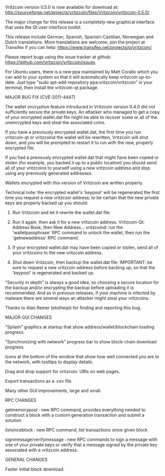 Vritzcoin version 0.5.0 is now available for download at:
http://sourceforge.net/projects/vritzcoin/files/Vritzcoin/vritzcoin-0.5.0/

The major change for this release is a completely new graphical interface that uses the Qt user interface toolkit.

This release include German, Spanish, Spanish-Castilian, Norwegian and Dutch translations. More translations are welcome; join the project at Transifex if you can help:
https://www.transifex.net/projects/p/vritzcoin/

Please report bugs using the issue tracker at github:
https://github.com/vritzcoin/vritzcoin/issues

For Ubuntu users, there is a new ppa maintained by Matt Corallo which you can add to your system so that it will automatically keep vritzcoin up-to-date.  Just type "sudo apt-add-repository ppa:vritzcoin/vritzcoin" in your terminal, then install the vritzcoin-qt package.

MAJOR BUG FIX  (CVE-2011-4447)

The wallet encryption feature introduced in Vritzcoin version 0.4.0 did not sufficiently secure the private keys. An attacker who
managed to get a copy of your encrypted wallet.dat file might be able to recover some or all of the unencrypted keys and steal the
associated coins.

If you have a previously encrypted wallet.dat, the first time you run vritzcoin-qt or vritzcoind the wallet will be rewritten, Vritzcoin will
shut down, and you will be prompted to restart it to run with the new, properly encrypted file.

If you had a previously encrypted wallet.dat that might have been copied or stolen (for example, you backed it up to a public
location) you should send all of your vritzcoins to yourself using a new vritzcoin address and stop using any previously generated addresses.

Wallets encrypted with this version of Vritzcoin are written properly.

Technical note: the encrypted wallet's 'keypool' will be regenerated the first time you request a new vritzcoin address; to be certain that the
new private keys are properly backed up you should:

1. Run Vritzcoin and let it rewrite the wallet.dat file

2. Run it again, then ask it for a new vritzcoin address.
Vritzcoin-Qt: Address Book, then New Address...
vritzcoind: run the 'walletpassphrase' RPC command to unlock the wallet,  then run the 'getnewaddress' RPC command.

3. If your encrypted wallet.dat may have been copied or stolen, send  all of your vritzcoins to the new vritzcoin address.

4. Shut down Vritzcoin, then backup the wallet.dat file.
IMPORTANT: be sure to request a new vritzcoin address before backing up, so that the 'keypool' is regenerated and backed up.

"Security in depth" is always a good idea, so choosing a secure location for the backup and/or encrypting the backup before uploading it is recommended. And as in previous releases, if your machine is infected by malware there are several ways an attacker might steal your vritzcoins.

Thanks to Alan Reiner (etotheipi) for finding and reporting this bug.

MAJOR GUI CHANGES

"Splash" graphics at startup that show address/wallet/blockchain loading progress.

"Synchronizing with network" progress bar to show block-chain download progress.

Icons at the bottom of the window that show how well connected you are to the network, with tooltips to display details.

Drag and drop support for vritzcoin: URIs on web pages.

Export transactions as a .csv file.

Many other GUI improvements, large and small.

RPC CHANGES

getmemorypool : new RPC command, provides everything needed to construct a block with a custom generation transaction and submit a solution

listsinceblock : new RPC command, list transactions since given block

signmessage/verifymessage : new RPC commands to sign a message with one of your private keys or verify that a message signed by the private key associated with a vritzcoin address.

GENERAL CHANGES

Faster initial block download.
